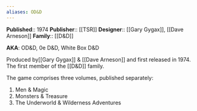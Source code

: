 ```yaml
---
aliases: OD&D
---
```

**Published**:: 1974
**Publisher**:: [[TSR]]
**Designer**:: [[Gary Gygax]], [[Dave Arneson]]
**Family**:: [[D&D]]

**AKA**: OD&D, 0e D&D, White Box D&D 

Produced by[[Gary Gygax]] & [[Dave Arneson]] and first released in 1974. The first member of the [[D&D]] family.

The game comprises three volumes, published separately:
1. Men & Magic
2. Monsters & Treasure
3. The Underworld & Wilderness Adventures